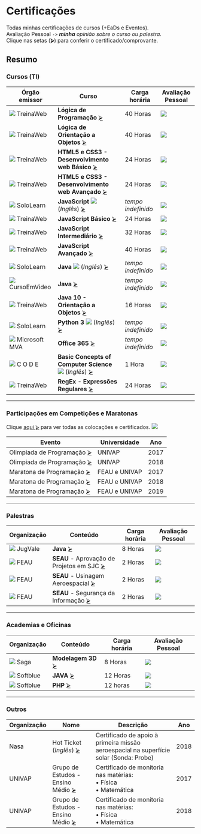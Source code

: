 # Certificações
Todas minhas certificações de cursos (+EaDs e Eventos).  
Avaliação Pessoal `->` ***minha** opinião sobre o curso ou palestra*.  
Clique nas setas (**⮚**) para conferir o certificado/comprovante.

## Resumo
### Cursos (TI)
  | Órgão emissor          | Curso                                                                | Carga horária | Avaliação Pessoal |
  | ---------------------- | -------------------------------------------------------------------- | ------------- | ----------------- |
  | ![][sTW] TreinaWeb     | **Lógica de Programação**                                   [⮚][6]  | 40 Horas           | ![][nota8]   |
  | ![][sTW] TreinaWeb     | **Lógica de Orientação a Objetos**                          [⮚][7]  | 40 Horas           | ![][nota9]   |
  | ![][sTW] TreinaWeb     | **HTML5 e CSS3 - Desenvolvimento web Básico**               [⮚][8]  | 24 Horas           | ![][nota5]   |
  | ![][sTW] TreinaWeb     | **HTML5 e CSS3 - Desenvolvimento web Avançado**             [⮚][9]  | 24 Horas           | ![][nota7]   |
  | ![][sSL] SoloLearn     | **JavaScript** ![][iUS] (*Inglês*)                          [⮚][10] | *tempo indefinido* | ![][nota4]   |  
  | ![][sTW] TreinaWeb     | **JavaScript Básico**                                       [⮚][11] | 24 Horas           | ![][nota6]   |
  | ![][sTW] TreinaWeb     | **JavaScript Intermediário**                                [⮚][12] | 32 Horas           | ![][nota7]   |
  | ![][sTW] TreinaWeb     | **JavaScript Avançado**                                     [⮚][19] | 40 Horas           | ![][nota10]  |
  | ![][sSL] SoloLearn     | **Java** ![][iUS] (*Inglês*)                                [⮚][13] | *tempo indefinido* | ![][nota5]   |
  | ![][sCV] CursoEmVideo  | **Java**                                                    [⮚][14] | *tempo indefinido* | ![][nota9]   |
  | ![][sTW] TreinaWeb     | **Java 10 - Orientação a Objetos**                          [⮚][15] | 16 Horas           | ![][nota10]  |
  | ![][sSL] SoloLearn     | **Python 3** ![][iUS] (*Inglês*)                            [⮚][20] | *tempo indefinido* | ![][nota8]   |
  | ![][sMS] Microsoft MVA | **Office 365**                                              [⮚][16] | *tempo indefinido* | ![][nota5]   |
  | ![][sCD] C O D E       | **Basic Concepts of Computer Science** ![][iUS] (*Inglês*)  [⮚][17] | 1 Hora             | ![][nota2]   |
  | ![][sTW] TreinaWeb     | **RegEx - Expressões Regulares**                            [⮚][18] | 24 Horas           | ![][nota7]   |

---
### Participações em Competições e Maratonas
Clique [aqui ⮚][1] para ver todas as colocações e certificados. ![][medalhas]  

  | Evento                           | Universidade  | Ano  |
  | -------------------------------- | ------------- | ---- |
  | Olimpiada de Programação [⮚][1] | UNIVAP        | 2017 | 
  | Olimpiada de Programação [⮚][1] | UNIVAP        | 2018 |
  | Maratona de Programação  [⮚][1] | FEAU e UNIVAP | 2017 |
  | Maratona de Programação  [⮚][1] | FEAU e UNIVAP | 2018 |
  | Maratona de Programação  [⮚][1] | FEAU e UNIVAP | 2019 |

---
### Palestras
  | Organização      | Conteúdo                                         | Carga horária | Avaliação Pessoal |
  | ---------------- | ------------------------------------------------ | ------------- | ----------------- |
  | ![][sJG] JugVale | **Java** [⮚][2]                                 | 8 Horas       | ![][nota9]        |
  | ![][sFE] FEAU    | **SEAU** - Aprovação de Projetos em SJC [⮚][21] | 2 Horas       | ![][nota8]        |
  | ![][sFE] FEAU    | **SEAU** - Usinagem Aeroespacial        [⮚][22] | 2 Horas       | ![][nota6]        |
  | ![][sFE] FEAU    | **SEAU** - Segurança da Informação      [⮚][23] | 2 Horas       | ![][nota10]       |

---
### Academias e Oficinas
  | Organização       | Conteúdo                 | Carga horária | Avaliação Pessoal |
  | ----------------- | ------------------------ | ------------- | ----------------- |
  | ![][sSG] Saga     | **Modelagem 3D** [⮚][3] | 8 Horas       | ![][nota5]        |
  | ![][sSB] Softblue | **JAVA**         [⮚][4] | 12 Horas      | ![][nota9]        |
  | ![][sSB] Softblue | **PHP**          [⮚][5] | 12 horas      | ![][nota10]       |
   
---
### Outros
  | Organização | Nome                                     | Descrição                                                            | Ano  |
  | ----------- | ---------------------------------------- | -------------------------------------------------------------------- | ---- |
  | Nasa        | Hot Ticket [][iUS] (*Inglês*) [⮚][24]   | Certificado de apoio à primeira missão aeroespacial na superfície solar (Sonda: Probe)                                                                                                                    | 2018 |
  | UNIVAP      | Grupo de Estudos - Ensino Médio [⮚][25] | Certificado de monitoria nas matérias:<br> • Física<br> • Matemática  | 2017 |
  | UNIVAP      | Grupo de Estudos - Ensino Médio [⮚][25] | Certificado de monitoria nas matérias:<br> • Física<br> • Matemática  | 2018 |


<!-- Links/Certificados -->
[1]: !%20Maratonas%20e%20Competições/
[2]: !%20Palestras/JugVale%20-%20Java.pdf
[3]: !%20Academias%20e%20Oficinas/Saga%20-%20Modelagem%203D.pdf
[4]: !%20Academias%20e%20Oficinas/Softblue%20-%20Java.pdf
[5]: !%20Academias%20e%20Oficinas/Softblue%20-%20PHP.pdf
[6]: Ciência%20da%20Computação/Geral/TreinaWeb%20-%20Lógica%20Programação.pdf
[7]: Ciência%20da%20Computação/Geral/TreinaWeb%20-%20Lógica%20POO.pdf
[8]: Ciência%20da%20Computação/HTML5%20e%20CSS3/TreinaWeb%20-%20Web%20(basico).pdf
[9]: Ciência%20da%20Computação/HTML5%20e%20CSS3/TreinaWeb%20-%20Web%20(avançado).pdf
[10]: Ciência%20da%20Computação/JavaScript/SoloLearn%20-%20JavaScript.pdf
[11]: Ciência%20da%20Computação/JavaScript/TreinaWeb%20-%20JavaScript%20(básico).pdf
[12]: Ciência%20da%20Computação/JavaScript/TreinaWeb%20-%20JavaScript%20(intermediário).pdf
[13]: Ciência%20da%20Computação/Java/SoloLearn%20-%20Java.pdf
[14]: Ciência%20da%20Computação/Java/Curso%20em%20Vídeo%20-%20Curso%20de%20Java.pdf
[15]: Ciência%20da%20Computação/Java/TreinaWeb%20-%20Java%2010%20POO.pdf
[16]: Ciência%20da%20Computação/Office/MVA%20-%20Office%20365.pdf
[17]: Ciência%20da%20Computação/Geral/C%20O%20D%20E%20-%20Hour%20of%20code.pdf
[18]: Ciência%20da%20Computação/Regex/TreinaWeb%20-%20Regex.pdf
[19]: Ciência%20da%20Computação/JavaScript/TreinaWeb%20-%20JavaScript%20(avançado).pdf
[20]: Ciência%20da%20Computação/Python/SoloLearn%20-%20Python.pdf
[21]: !%20Palestras/SEAU%20-%20Aprovação%20Projetos%20(SJC).pdf
[22]: !%20Palestras/SEAU%20-%20Usinagem%20Aeroespacial.pdf
[23]: !%20Palestras/SEAU%20-%20Segurança%20da%20Informação.pdf
[24]: Miscelânea/Nasa%20-%20Hot%20Ticket.pdf
[25]: Miscelânea/Certificado-Monitoria-2017-2018.pdf


[sTW]: i/treina_web19.png
[sSL]: i/solo_learn19.png
[sCD]: i/code19.png
[sCV]: i/cursoemvideo19.png
[sMS]: i/microsoft19.png
[sSG]: i/saga19.png
[sSB]: i/softblue19.png
[sJG]: i/jug19.png
[sFE]: i/feau19.png

[iUS]: i/us19.png

[nota1]: i/n1.png
[nota2]: i/n2.png
[nota3]: i/n3.png
[nota4]: i/n4.png
[nota5]: i/n5.png
[nota6]: i/n6.png
[nota7]: i/n7.png
[nota8]: i/n8.png
[nota9]: i/n9.png
[nota10]: i/n10.png

[medalhas]: i/medalhas.svg
